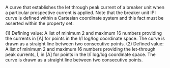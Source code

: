 ﻿A curve that establishes the let through peak current of a breaker unit when a particular prospective current is applied.  Note that the breaker unit IPI curve is defined within a Cartesian coordinate system and this fact must be asserted within the property set:

(1) Defining value: A list of minimum 2 and maximum 16 numbers providing the currents in [A] for points in the I/Î log/log coordinate space. The curve is drawn as a straight line between two consecutive points.
(2) Defined value: A list of minimum 2 and maximum 16 numbers providing the let-through peak currents, Î, in [A] for points in the I/Î log/log coordinate space. The curve is drawn as a straight line between two consecutive points.
